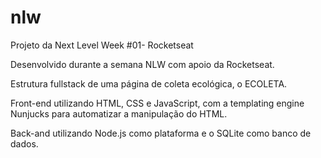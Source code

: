 # nlw
Projeto da Next Level Week #01- Rocketseat

Desenvolvido durante a semana NLW com apoio da Rocketseat.

Estrutura fullstack de uma página de coleta ecológica, o ECOLETA.

Front-end utilizando HTML, CSS e JavaScript, com a templating engine Nunjucks para automatizar a manipulação do HTML.

Back-and utilizando Node.js como plataforma e o SQLite como banco de dados.
